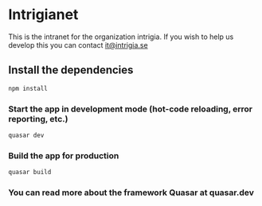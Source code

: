 # Intrigianet

This is the intranet for the organization intrigia. If you wish to help us develop this you can contact it@intrigia.se

## Install the dependencies
```bash
npm install
```

### Start the app in development mode (hot-code reloading, error reporting, etc.)
```bash
quasar dev
```


### Build the app for production
```bash
quasar build
```

### You can read more about the framework Quasar at quasar.dev
